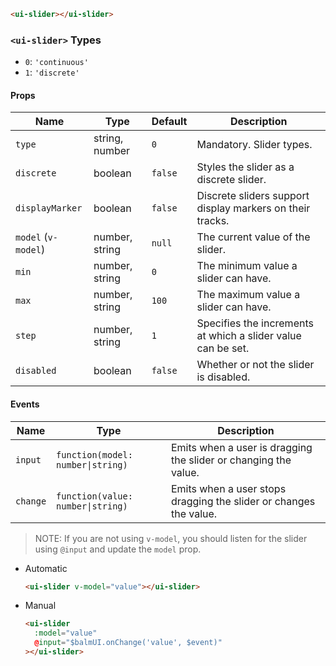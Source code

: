 ```html
<ui-slider></ui-slider>
```

### `<ui-slider>` Types

- `0`: `'continuous'`
- `1`: `'discrete'`

#### Props

| Name                | Type           | Default | Description                                                  |
| ------------------- | -------------- | ------- | ------------------------------------------------------------ |
| `type`              | string, number | `0`     | Mandatory. Slider types.                                     |
| `discrete`          | boolean        | `false` | Styles the slider as a discrete slider.                      |
| `displayMarker`     | boolean        | `false` | Discrete sliders support display markers on their tracks.    |
| `model` (`v-model`) | number, string | `null`  | The current value of the slider.                             |
| `min`               | number, string | `0`     | The minimum value a slider can have.                         |
| `max`               | number, string | `100`   | The maximum value a slider can have.                         |
| `step`              | number, string | `1`     | Specifies the increments at which a slider value can be set. |
| `disabled`          | boolean        | `false` | Whether or not the slider is disabled.                       |

#### Events

| Name     | Type                              | Description                                                       |
| -------- | --------------------------------- | ----------------------------------------------------------------- |
| `input`  | `function(model: number\|string)` | Emits when a user is dragging the slider or changing the value.   |
| `change` | `function(value: number\|string)` | Emits when a user stops dragging the slider or changes the value. |

> NOTE: If you are not using `v-model`, you should listen for the slider using `@input` and update the `model` prop.

- Automatic
  ```html
  <ui-slider v-model="value"></ui-slider>
  ```
- Manual
  ```html
  <ui-slider
    :model="value"
    @input="$balmUI.onChange('value', $event)"
  ></ui-slider>
  ```
